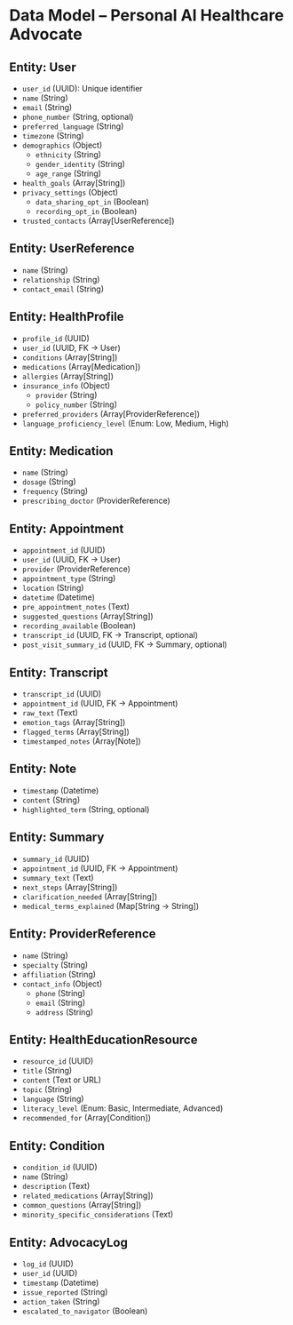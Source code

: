 # Data Model – Personal AI Healthcare Advocate

## Entity: User
- `user_id` (UUID): Unique identifier
- `name` (String)
- `email` (String)
- `phone_number` (String, optional)
- `preferred_language` (String)
- `timezone` (String)
- `demographics` (Object)
  - `ethnicity` (String)
  - `gender_identity` (String)
  - `age_range` (String)
- `health_goals` (Array[String])
- `privacy_settings` (Object)
  - `data_sharing_opt_in` (Boolean)
  - `recording_opt_in` (Boolean)
- `trusted_contacts` (Array[UserReference])

## Entity: UserReference
- `name` (String)
- `relationship` (String)
- `contact_email` (String)

## Entity: HealthProfile
- `profile_id` (UUID)
- `user_id` (UUID, FK → User)
- `conditions` (Array[String])
- `medications` (Array[Medication])
- `allergies` (Array[String])
- `insurance_info` (Object)
  - `provider` (String)
  - `policy_number` (String)
- `preferred_providers` (Array[ProviderReference])
- `language_proficiency_level` (Enum: Low, Medium, High)

## Entity: Medication
- `name` (String)
- `dosage` (String)
- `frequency` (String)
- `prescribing_doctor` (ProviderReference)

## Entity: Appointment
- `appointment_id` (UUID)
- `user_id` (UUID, FK → User)
- `provider` (ProviderReference)
- `appointment_type` (String)
- `location` (String)
- `datetime` (Datetime)
- `pre_appointment_notes` (Text)
- `suggested_questions` (Array[String])
- `recording_available` (Boolean)
- `transcript_id` (UUID, FK → Transcript, optional)
- `post_visit_summary_id` (UUID, FK → Summary, optional)

## Entity: Transcript
- `transcript_id` (UUID)
- `appointment_id` (UUID, FK → Appointment)
- `raw_text` (Text)
- `emotion_tags` (Array[String])
- `flagged_terms` (Array[String])
- `timestamped_notes` (Array[Note])

## Entity: Note
- `timestamp` (Datetime)
- `content` (String)
- `highlighted_term` (String, optional)

## Entity: Summary
- `summary_id` (UUID)
- `appointment_id` (UUID, FK → Appointment)
- `summary_text` (Text)
- `next_steps` (Array[String])
- `clarification_needed` (Array[String])
- `medical_terms_explained` (Map[String → String])

## Entity: ProviderReference
- `name` (String)
- `specialty` (String)
- `affiliation` (String)
- `contact_info` (Object)
  - `phone` (String)
  - `email` (String)
  - `address` (String)

## Entity: HealthEducationResource
- `resource_id` (UUID)
- `title` (String)
- `content` (Text or URL)
- `topic` (String)
- `language` (String)
- `literacy_level` (Enum: Basic, Intermediate, Advanced)
- `recommended_for` (Array[Condition])

## Entity: Condition
- `condition_id` (UUID)
- `name` (String)
- `description` (Text)
- `related_medications` (Array[String])
- `common_questions` (Array[String])
- `minority_specific_considerations` (Text)

## Entity: AdvocacyLog
- `log_id` (UUID)
- `user_id` (UUID)
- `timestamp` (Datetime)
- `issue_reported` (String)
- `action_taken` (String)
- `escalated_to_navigator` (Boolean)
